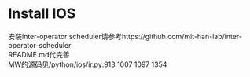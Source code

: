 # Install IOS
安装inter-operator scheduler请参考https://github.com/mit-han-lab/inter-operator-scheduler <br>
README.md代完善 <br>
MW的源码见/python/ios/ir.py:913 1007 1097 1354